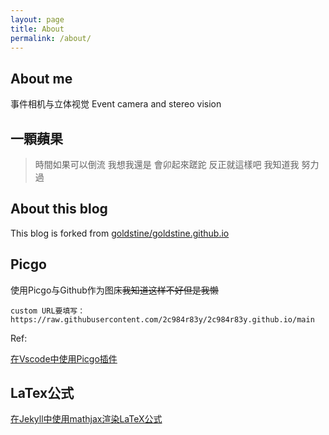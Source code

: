 ```yaml
---
layout: page
title: About
permalink: /about/
---
```

## About me

事件相机与立体视觉
Event camera and stereo vision

## 一顆蘋果

> 時間如果可以倒流 我想我還是
> 會卯起來蹉跎 反正就這樣吧
> 我知道我 努力過

## About this blog

This blog is  forked from  [goldstine/goldstine.github.io](https://github.com/goldstine/goldstine.github.io)

## Picgo

使用Picgo与Github作为图床~~我知道这样不好但是我懒~~

`custom URL要填写：https://raw.githubusercontent.com/2c984r83y/2c984r83y.github.io/main`

Ref:

[在Vscode中使用Picgo插件](https://picgo.github.io/PicGo-Doc/zh/guide/config.html#github%E5%9B%BE%E5%BA%8A)

## LaTex公式

[在Jekyll中使用mathjax渲染LaTeX公式](https://luyuhuang.tech/2019/09/12/use-latex-in-jekyll.html)
